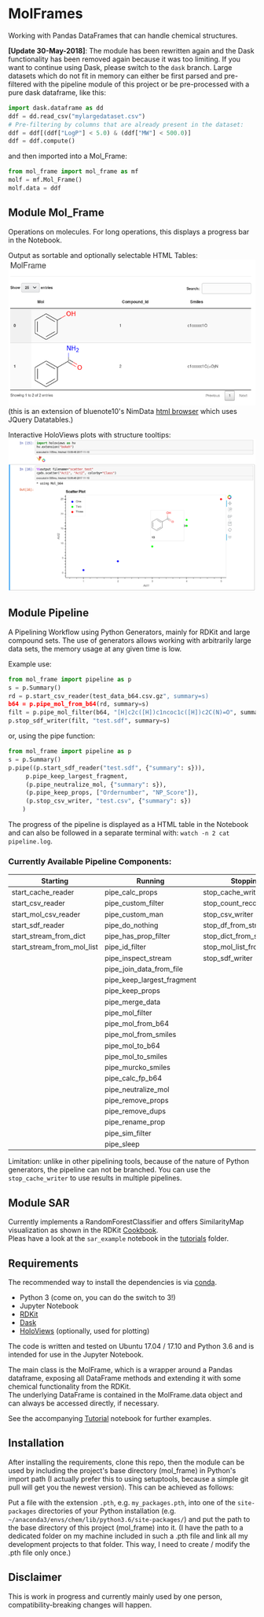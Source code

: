 # MolFrames

Working with Pandas DataFrames that can handle chemical structures.  

**[Update 30-May-2018]**: The module has been rewritten again and the Dask functionality has been removed again because it was too limiting. If you want to continue using Dask, please switch to the `dask` branch.
Large datasets which do not fit in memory can either be first parsed and pre-filtered with the pipeline module of this project or be pre-processed with a pure dask dataframe, like this:

```Python
import dask.dataframe as dd
ddf = dd.read_csv("mylargedataset.csv")
# Pre-filtering by columns that are already present in the dataset:
ddf = ddf[(ddf["LogP"] < 5.0) & (ddf["MW"] < 500.0)]
ddf = ddf.compute()
```

and then imported into a Mol_Frame:
```Python
from mol_frame import mol_frame as mf
molf = mf.Mol_Frame()
molf.data = ddf
```

## Module Mol_Frame

Operations on molecules. For long operations, this displays a progress bar in the Notebook.

Output as sortable and optionally selectable HTML Tables:
![HTML Tables](res/molframe.png)  
(this is an extension of bluenote10's NimData [html browser](https://github.com/bluenote10/NimData/blob/master/src/nimdata/html.nim) 
which uses JQuery Datatables.)

Interactive HoloViews plots with structure tooltips:
![Scatter Plot](res/scatter_test.png)


## Module Pipeline

A Pipelining Workflow using Python Generators, mainly for RDKit and large compound sets.
The use of generators allows working with arbitrarily large data sets, the memory usage at any given time is low.

Example use:
```Python
from mol_frame import pipeline as p
s = p.Summary()
rd = p.start_csv_reader(test_data_b64.csv.gz", summary=s)
b64 = p.pipe_mol_from_b64(rd, summary=s)
filt = p.pipe_mol_filter(b64, "[H]c2c([H])c1ncoc1c([H])c2C(N)=O", summary=s)
p.stop_sdf_writer(filt, "test.sdf", summary=s)
```

or, using the pipe function:
```Python
from mol_frame import pipeline as p
s = p.Summary()
p.pipe((p.start_sdf_reader("test.sdf", {"summary": s})),
     p.pipe_keep_largest_fragment,
     (p.pipe_neutralize_mol, {"summary": s}),
     (p.pipe_keep_props, ["Ordernumber", "NP_Score"]),
     (p.stop_csv_writer, "test.csv", {"summary": s})
    )
```

The progress of the pipeline is displayed as a HTML table in the Notebook and can also be followed in a separate terminal with: `watch -n 2 cat pipeline.log`.

### Currently Available Pipeline Components:

| Starting                   | Running                    | Stopping
|----------------------------|----------------------------|---------------------------|
| start_cache_reader         | pipe_calc_props            | stop_cache_writer         |
| start_csv_reader           | pipe_custom_filter         | stop_count_records        |
| start_mol_csv_reader       | pipe_custom_man            | stop_csv_writer           |
| start_sdf_reader           | pipe_do_nothing            | stop_df_from_stream       |
| start_stream_from_dict     | pipe_has_prop_filter       | stop_dict_from_stream     |
| start_stream_from_mol_list | pipe_id_filter             | stop_mol_list_from_stream |
|                            | pipe_inspect_stream        | stop_sdf_writer           |
|                            | pipe_join_data_from_file   |                           |
|                            | pipe_keep_largest_fragment |                           |
|                            | pipe_keep_props            |                           |
|                            | pipe_merge_data            |                           |
|                            | pipe_mol_filter            |                           |
|                            | pipe_mol_from_b64          |                           |
|                            | pipe_mol_from_smiles       |                           |
|                            | pipe_mol_to_b64            |                           |
|                            | pipe_mol_to_smiles         |                           |
|                            | pipe_murcko_smiles         |                           |
|                            | pipe_calc_fp_b64           |                           |
|                            | pipe_neutralize_mol        |                           |
|                            | pipe_remove_props          |                           |
|                            | pipe_remove_dups           |                           |
|                            | pipe_rename_prop           |                           |
|                            | pipe_sim_filter            |                           |
|                            | pipe_sleep                 |                           |


Limitation: unlike in other pipelining tools, because of the nature of Python generators, the pipeline can not be branched. You can use the `stop_cache_writer` to use results in multiple pipelines.


## Module SAR

Currently implements a RandomForestClassifier and offers SimilarityMap visualization as shown in the RDKit [Cookbook](http://www.rdkit.org/docs/Cookbook.html#using-scikit-learn-with-rdkit).  
Pleas have a look at the `sar_example` notebook in the [tutorials](./tutorials) folder.

## Requirements
The recommended way to install the dependencies is via [conda](https://www.anaconda.com/download/).
* Python 3 (come on, you can do the switch to 3!)
* Jupyter Notebook
* [RDKit](http://rdkit.org/)
* [Dask](https://dask.pydata.org/)
* [HoloViews](http://holoviews.org/) (optionally, used for plotting)

The code is written and tested on Ubuntu 17.04 / 17.10 and Python 3.6 and is intended for use in the Jupyter Notebook.

The main class is the MolFrame, which is a wrapper around a Pandas dataframe, exposing all DataFrame methods and extending it with some chemical functionality from the RDKit.  
The underlying DataFrame is contained in the MolFrame.data object and can always be accessed directly, if necessary.

See the accompanying [Tutorial](tutorials/tutorial1.ipynb) notebook for further examples.

## Installation
After installing the requirements, clone this repo, then the module can be used by including the project's base directory (mol_frame) in Python's import path (I actually prefer this to using setuptools, because a simple git pull will get you the newest version).
This can be achieved as follows:

Put a file with the extension `.pth`, e.g. `my_packages.pth`, into one of the `site-packages` directories of your Python installation (e.g. `~/anaconda3/envs/chem/lib/python3.6/site-packages/`) and put the path to the base directory of this project (mol_frame) into it.
(I have the path to a dedicated folder on my machine included in such a .pth file and link all my development projects to that folder. This way, I need to create / modify the .pth file only once.)

## Disclaimer
This is work in progress and currently mainly used by one person, compatibility-breaking changes will happen.
